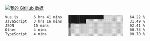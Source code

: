 [![我的 GitHub 数据](https://github-readme-stats.vercel.app/api?username=unbrain&?theme=dark)]()

<!--START_SECTION:waka-->
```text
Vue.js       6 hrs 41 mins   ████████████████░░░░░░░░░   64.22 % 
JavaScript   3 hrs 16 mins   ████████░░░░░░░░░░░░░░░░░   31.49 % 
JSON         15 mins         ▓░░░░░░░░░░░░░░░░░░░░░░░░   02.41 % 
Other        4 mins          ▒░░░░░░░░░░░░░░░░░░░░░░░░   00.73 % 
TypeScript   4 mins          ▒░░░░░░░░░░░░░░░░░░░░░░░░   00.70 % 
```
<!--END_SECTION:waka-->
